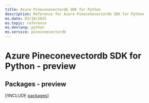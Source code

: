 ```yaml
---
title: Azure Pineconevectordb SDK for Python
description: Reference for Azure Pineconevectordb SDK for Python
ms.date: 03/10/2025
ms.topic: reference
ms.devlang: python
ms.service: pineconevectordb
---
```

# Azure Pineconevectordb SDK for Python - preview
## Packages - preview
[!INCLUDE [packages](pineconevectordb-index.md)]